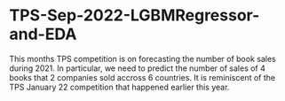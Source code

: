 # TPS-Sep-2022-LGBMRegressor-and-EDA
This months TPS competition is on forecasting the number of book sales during 2021. In particular, we need to predict the number of sales of 4 books that 2 companies sold accross 6 countries. It is reminiscent of the TPS January 22 competition that happened earlier this year.


